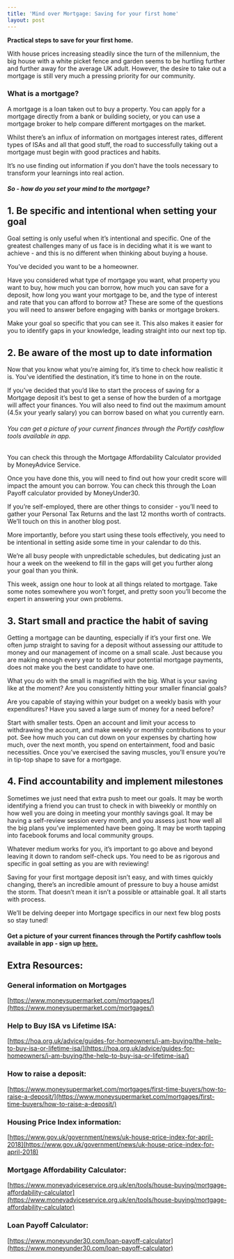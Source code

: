 ```yaml
---
title: 'Mind over Mortgage: Saving for your first home'
layout: post
---
```


**Practical steps to save for your first home.**

With house prices increasing steadily since the turn of the millennium, the big house with a white picket fence and garden seems to be hurtling further and further away for the average UK adult. 
However, the desire to take out a mortgage is still very much a pressing priority for our community.

### What is a mortgage?

A mortgage is a loan taken out to buy a property. You can apply for a mortgage directly from a bank or building society, or you can use a mortgage broker to help compare different mortgages on the market.

Whilst there’s an influx of information on mortgages interest rates, different types of ISAs and all that good stuff, the road to successfully taking out a mortgage must begin with good practices and habits. 

It’s no use finding out information if you don’t have the tools necessary to transform your learnings into real action. 

##### So - how do you set your mind to the mortgage?

## 1. Be specific and intentional when setting your goal

Goal setting is only useful when it’s intentional and specific. One of the greatest challenges many of us face is in deciding what it is we want to achieve - and this is no different when thinking about buying a house. 

You’ve decided you want to be a homeowner.

Have you considered what type of mortgage you want, what property you want to buy, how much you can borrow, how much you can save for a deposit, how long you want your mortgage to be, and the type of interest and rate that you can afford to borrow at? 
These are  some of the questions you will need to answer before engaging with banks or mortgage brokers. 

Make your goal so specific that you can see it. This also makes it easier for you to identify gaps in your knowledge, leading straight into our next top tip.


## 2. Be aware of the most up to date information 

Now that you know what you’re aiming for, it’s time to check how realistic it is. You’ve identified the destination, it’s time to hone in on the route. 

If you’ve decided that you’d like to start the process of saving for a Mortgage deposit it’s best to get a sense of how the burden of a mortgage will affect your finances. You will also need to find out the maximum amount (4.5x your yearly salary) you can borrow based on what you currently earn.

###### You can get a picture of your current finances through the Portify cashflow tools available in app. 

You can check this through the Mortgage Affordability Calculator provided by MoneyAdvice Service. 

Once you have done this, you will need to find out how your credit score will impact the amount you can borrow. You can check this through the Loan Payoff calculator provided by MoneyUnder30.

If you’re self-employed, there are other things to consider - you’ll need to gather your Personal Tax Returns and the last 12 months worth of contracts. We’ll touch on this in another blog post.

More importantly, before you start using these tools effectively, you need to be intentional in setting aside some time in your calendar to do this. 

We’re all busy people with unpredictable schedules, but dedicating just an hour a week on the weekend to fill in the gaps will get you further along your goal than you think. 

This week, assign one hour to look at all things related to mortgage. Take some notes somewhere you won’t forget, and pretty soon you’ll become the expert in answering your own problems. 

## 3. Start small and practice the habit of saving 

Getting a mortgage can be daunting, especially if it’s your first one. We often jump straight to saving for a deposit without assessing our attitude to money and our management of income on a small scale. Just because you are making enough every year to afford your potential mortgage payments, does not make you the best candidate to have one. 

What you do with the small is magnified with the big. What is your saving like at the moment? Are you consistently hitting your smaller financial goals? 

Are you capable of staying within your budget on a weekly basis with your expenditures? Have you saved a large sum of money for a need before?

Start with smaller tests. Open an account and limit your access to withdrawing the account, and make weekly or monthly contributions to your pot. See how much you can cut down on your expenses by charting how much, over the next month, you spend on entertainment, food and basic necessities. Once you’ve exercised the saving muscles, you’ll ensure you’re in tip-top shape to save for a mortgage. 


## 4. Find accountability and implement milestones

Sometimes we just need that extra push to meet our goals. It may be worth identifying a friend you can trust to check in with biweekly or monthly on how well you are doing in meeting your monthly savings goal. It may be having a self-review session every month, and you assess just how well all the big plans you’ve implemented have been going. It may be worth tapping into facebook forums and local community groups. 

Whatever medium works for you, it’s important to go above and beyond leaving it down to random self-check ups. You need to be as rigorous and specific in goal setting as you are with reviewing!

Saving for your first mortgage deposit isn’t easy, and with times quickly changing, there’s an incredible amount of pressure to buy a house amidst the storm. That doesn’t mean it isn’t a possible or attainable goal. It all starts with process. 

We’ll be delving deeper into Mortgage specifics in our next few blog posts so stay tuned!

#### Get a picture of your current finances through the Portify cashflow tools available in app - sign up [here.](https://portify.app.link/signin?cc=gb&cam=mom25112019)


## Extra Resources: 

### General information on Mortgages                                                                                     
[https://www.moneysupermarket.com/mortgages/](https://www.moneysupermarket.com/mortgages/)

### Help to Buy ISA vs Lifetime ISA:
[https://hoa.org.uk/advice/guides-for-homeowners/i-am-buying/the-help-to-buy-isa-or-lifetime-isa/](https://hoa.org.uk/advice/guides-for-homeowners/i-am-buying/the-help-to-buy-isa-or-lifetime-isa/)

### How to raise a deposit:
[https://www.moneysupermarket.com/mortgages/first-time-buyers/how-to-raise-a-deposit/](https://www.moneysupermarket.com/mortgages/first-time-buyers/how-to-raise-a-deposit/)

### Housing Price Index information: 
[https://www.gov.uk/government/news/uk-house-price-index-for-april-2018](https://www.gov.uk/government/news/uk-house-price-index-for-april-2018)

### Mortgage Affordability Calculator:
[https://www.moneyadviceservice.org.uk/en/tools/house-buying/mortgage-affordability-calculator](https://www.moneyadviceservice.org.uk/en/tools/house-buying/mortgage-affordability-calculator)

### Loan Payoff Calculator:
[https://www.moneyunder30.com/loan-payoff-calculator](https://www.moneyunder30.com/loan-payoff-calculator)

